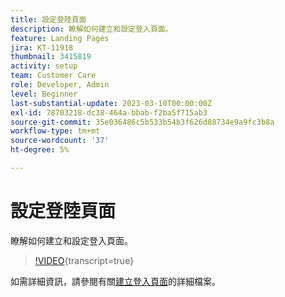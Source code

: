 ```yaml
---
title: 設定登陸頁面
description: 瞭解如何建立和設定登入頁面。
feature: Landing Pages
jira: KT-11918
thumbnail: 3415819
activity: setup
team: Customer Care
role: Developer, Admin
level: Beginner
last-substantial-update: 2023-03-10T00:00:00Z
exl-id: 78703218-dc38-464a-bbab-f2ba5f715ab3
source-git-commit: 35e036486c5b533b54b3f626d88734e9a9fc3b8a
workflow-type: tm+mt
source-wordcount: '37'
ht-degree: 5%

---
```


# 設定登陸頁面

瞭解如何建立和設定登入頁面。

>[!VIDEO](https://video.tv.adobe.com/v/3415819/?quality=12&learn=on){transcript=true}

如需詳細資訊，請參閱有關[建立登入頁面](https://experienceleague.adobe.com/docs/campaign-classic/using/designing-content/editing-html-content/creating-a-landing-page.html)的詳細檔案。
